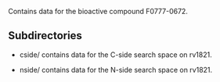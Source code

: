 Contains data for the bioactive compound F0777-0672.

## Subdirectories

- cside/ contains data for the C-side search space on rv1821.

- nside/ contains data for the N-side search space on rv1821.

